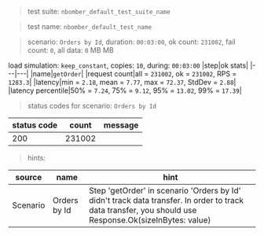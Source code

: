 > test suite: `nbomber_default_test_suite_name`

> test name: `nbomber_default_test_name`

> scenario: `Orders by Id`, duration: `00:03:00`, ok count: `231002`, fail count: `0`, all data: `0` MB MB

load simulation: `keep_constant`, copies: `10`, during: `00:03:00`
|step|ok stats|
|---|---|
|name|`getOrder`|
|request count|all = `231002`, ok = `231002`, RPS = `1283.3`|
|latency|min = `2.18`, mean = `7.77`, max = `72.37`, StdDev = `2.88`|
|latency percentile|50% = `7.24`, 75% = `9.12`, 95% = `13.02`, 99% = `17.39`|
> status codes for scenario: `Orders by Id`

|status code|count|message|
|---|---|---|
|200|231002||

> hints:

|source|name|hint|
|---|---|---|
|Scenario|Orders by Id|Step 'getOrder' in scenario 'Orders by Id' didn't track data transfer. In order to track data transfer, you should use Response.Ok(sizeInBytes: value)|
